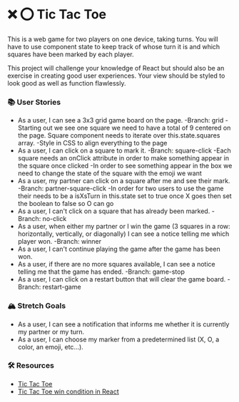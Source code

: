 # ❌ ⭕️ Tic Tac Toe

This is a web game for two players on one device, taking turns. You will have to use component state to keep track of whose turn it is and which squares have been marked by each player.

This project will challenge your knowledge of React but should also be an exercise in creating good user experiences. Your view should be styled to look good as well as function flawlessly.

### 📚 User Stories

- As a user, I can see a 3x3 grid game board on the page.
  -Branch: grid
  -Starting out we see one square we need to have a total of 9 centered on the page. Square component needs to iterate over this.state.squares array.
  -Style in CSS to align everything to the page
- As a user, I can click on a square to mark it.
  -Branch: square-click
  -Each square needs an onClick attribute in order to make something appear in the square once clicked
  -In order to see something appear in the box we need to change the state of the square with the emoji we want
- As a user, my partner can click on a square after me and see their mark.
  -Branch: partner-square-click
  -In order for two users to use the game their needs to be a isXsTurn in this.state set to true once X goes then set the boolean to false so O can go
- As a user, I can't click on a square that has already been marked.
  -Branch: no-click
- As a user, when either my partner or I win the game (3 squares in a row: horizontally, vertically, or diagonally) I can see a notice telling me which player won.
  -Branch: winner
- As a user, I can't continue playing the game after the game has been won.
- As a user, if there are no more squares available, I can see a notice telling me that the game has ended.
  -Branch: game-stop
- As a user, I can click on a restart button that will clear the game board.
  -Branch: restart-game

### 🏔 Stretch Goals

- As a user, I can see a notification that informs me whether it is currently my partner or my turn.
- As a user, I can choose my marker from a predetermined list (X, O, a color, an emoji, etc...).

### 🛠 Resources

- [Tic Tac Toe](https://en.wikipedia.org/wiki/Tic-tac-toe)
- [Tic Tac Toe win condition in React](https://forum.freecodecamp.org/t/need-help-understanding-react-tic-tac-toe-winner-function/137840)
